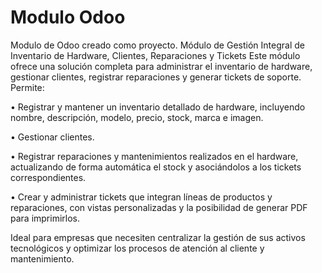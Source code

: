 # Modulo Odoo
 Modulo de Odoo creado como proyecto. 
 Módulo de Gestión Integral de Inventario de Hardware, Clientes, Reparaciones y Tickets
 Este módulo ofrece una solución completa para administrar el inventario de hardware, gestionar clientes, registrar reparaciones y generar tickets de soporte.
 Permite:
 
 • Registrar y mantener un inventario detallado de hardware, incluyendo nombre, descripción, modelo, precio, stock, marca e imagen.
  
  • Gestionar clientes.
  
  • Registrar reparaciones y mantenimientos realizados en el hardware, actualizando de forma automática el stock y asociándolos a los tickets correspondientes.
  
  • Crear y administrar tickets que integran líneas de productos y reparaciones, con vistas personalizadas y la posibilidad de generar PDF para imprimirlos.
  
  Ideal para empresas que necesiten centralizar la gestión de sus activos tecnológicos y optimizar los procesos de atención al cliente y mantenimiento.
